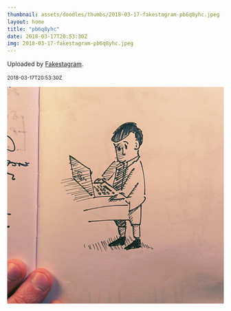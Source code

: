 ```yaml
---
thumbnail: assets/doodles/thumbs/2018-03-17-fakestagram-pb6q8yhc.jpeg
layout: home
title: "pb6q8yhc"
date: 2018-03-17T20:53:30Z
img: 2018-03-17-fakestagram-pb6q8yhc.jpeg
---
```


Uploaded by [Fakestagram](https://github.com/opyate/fakestagram).

<small>2018-03-17T20:53:30Z</small>

![Uploaded by Fakestagram](assets/doodles/original/2018-03-17-fakestagram-pb6q8yhc.jpeg)
